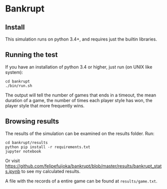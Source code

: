 # Bankrupt

## Install

This simulation runs on python 3.4+, and requires just the builtin libraries.

## Running the test

If you have an installation of python 3.4 or higher, just run (on UNIX like system):

```
cd bankrupt
./bin/run.sh
```

The output will tell the number of games that ends in a timeout, the mean duration of a game, the number of times each player style has won, the player style that more frequently wins.

## Browsing results

The results of the simulation can be examined on the results folder. Run:

```
cd bankrupt/results
python pip install -r requirements.txt
jupyter notebook
```

Or visit https://github.com/felipefujioka/bankrupt/blob/master/results/bankrupt_stats.ipynb to see my calculated results.

A file with the records of a entire game can be found at `results/game.txt`.
